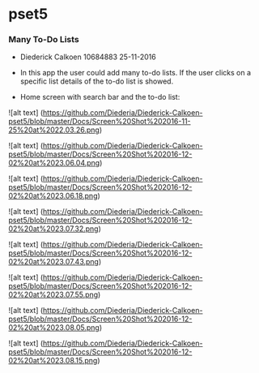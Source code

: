 # pset5 
### Many To-Do Lists

* Diederick Calkoen 
  10684883 
  25-11-2016

* In this app the user could add many to-do lists. If the user clicks on a specific list details of the to-do list is showed.

* Home screen with search bar and the to-do list:

![alt text] (https://github.com/Diederia/Diederick-Calkoen-pset5/blob/master/Docs/Screen%20Shot%202016-11-25%20at%2022.03.26.png)

![alt text] (https://github.com/Diederia/Diederick-Calkoen-pset5/blob/master/Docs/Screen%20Shot%202016-12-02%20at%2023.06.04.png)

![alt text] (https://github.com/Diederia/Diederick-Calkoen-pset5/blob/master/Docs/Screen%20Shot%202016-12-02%20at%2023.06.18.png)

![alt text] (https://github.com/Diederia/Diederick-Calkoen-pset5/blob/master/Docs/Screen%20Shot%202016-12-02%20at%2023.07.32.png)

![alt text] (https://github.com/Diederia/Diederick-Calkoen-pset5/blob/master/Docs/Screen%20Shot%202016-12-02%20at%2023.07.43.png)

![alt text] (https://github.com/Diederia/Diederick-Calkoen-pset5/blob/master/Docs/Screen%20Shot%202016-12-02%20at%2023.07.55.png)

![alt text] (https://github.com/Diederia/Diederick-Calkoen-pset5/blob/master/Docs/Screen%20Shot%202016-12-02%20at%2023.08.05.png)

![alt text] (https://github.com/Diederia/Diederick-Calkoen-pset5/blob/master/Docs/Screen%20Shot%202016-12-02%20at%2023.08.15.png)

